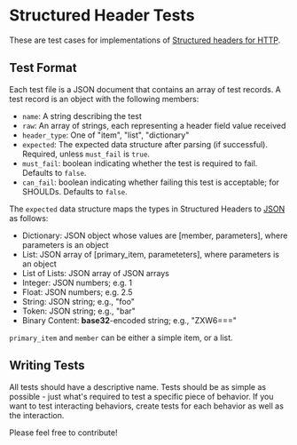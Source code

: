 # Structured Header Tests

These are test cases for implementations of [Structured headers for HTTP](http://httpwg.org/http-extensions/draft-ietf-httpbis-header-structure.html).

## Test Format

Each test file is a JSON document that contains an array of test records. A test record is an
object with the following members:

- `name`: A string describing the test
- `raw`: An array of strings, each representing a header field value received
- `header_type`: One of "item", "list", "dictionary"
- `expected`: The expected data structure after parsing (if successful). Required, unless `must_fail` is `true`.
- `must_fail`: boolean indicating whether the test is required to fail. Defaults to `false`.
- `can_fail`: boolean indicating whether failing this test is acceptable; for SHOULDs. Defaults to `false`.

The `expected` data structure maps the types in Structured Headers to [JSON](https://tools.ietf.org/html/rfc8259) as follows:

* Dictionary: JSON object whose values are [member, parameters], where parameters is an object
* List: JSON array of [primary_item, parameteters], where parameters is an object
* List of Lists: JSON array of JSON arrays
* Integer: JSON numbers; e.g. 1
* Float: JSON numbers; e.g. 2.5
* String: JSON string; e.g., "foo"
* Token: JSON string; e.g., "bar"
* Binary Content: **base32**-encoded string; e.g., "ZXW6==="

`primary_item` and `member` can be either a simple item, or a list.

## Writing Tests

All tests should have a descriptive name. Tests should be as simple as possible - just what's
required to test a specific piece of behavior. If you want to test interacting behaviors, create
tests for each behavior as well as the interaction.

Please feel free to contribute!
